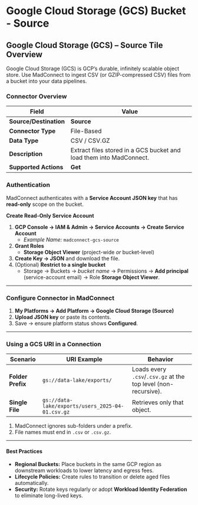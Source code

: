 # Google Cloud Storage (GCS) Bucket - Source

## Google Cloud Storage (GCS) – **Source** Tile Overview

Google Cloud Storage (GCS) is GCP’s durable, infinitely scalable object store. Use MadConnect to ingest CSV (or GZIP-compressed CSV) files from a bucket into your data pipelines.

### **Connector Overview**

| Field                  | Value                                                               |
| ---------------------- | ------------------------------------------------------------------- |
| **Source/Destination** | **Source**                                                          |
| **Connector Type**     | File-Based                                                          |
| **Data Type**          | CSV / CSV.GZ                                                        |
| **Description**        | Extract files stored in a GCS bucket and load them into MadConnect. |
| **Supported Actions**  | **Get**                                                             |

### **Authentication**

MadConnect authenticates with a **Service Account JSON key** that has **read-only** scope on the bucket.

**Create Read-Only Service Account**

1. **GCP Console → IAM & Admin → Service Accounts → Create Service Account**
   * _Example Name:_ `madconnect-gcs-source`
2. **Grant Roles**
   * **Storage Object Viewer** (project-wide _or_ bucket-level)
3. **Create Key → JSON** and download the file.
4. (Optional) **Restrict to a single bucket**
   * Storage → Buckets → _bucket name_ → Permissions → **Add principal** (service-account email) → Role **Storage Object Viewer**.

***

### **Configure Connector in MadConnect**

1. **My Platforms → Add Platform → Google Cloud Storage (Source)**
2. **Upload JSON key** or paste its contents.
3. Save → ensure platform status shows **Configured**.

***

### **Using a GCS URI in a Connection**

| Scenario          | URI Example                                      | Behavior                                                       |
| ----------------- | ------------------------------------------------ | -------------------------------------------------------------- |
| **Folder Prefix** | `gs://data-lake/exports/`                        | Loads every `.csv`/`.csv.gz` at the top level (non-recursive). |
| **Single File**   | `gs://data-lake/exports/users_2025-04-01.csv.gz` | Retrieves only that object.                                    |

1. MadConnect ignores sub-folders under a prefix.
2. File names must end in `.csv` or `.csv.gz`.

***

#### **Best Practices**

* **Regional Buckets:** Place buckets in the same GCP region as downstream workloads to lower latency and egress fees.
* **Lifecycle Policies:** Create rules to transition or delete aged files automatically.
* **Security:** Rotate keys regularly or adopt **Workload Identity Federation** to eliminate long-lived keys.
